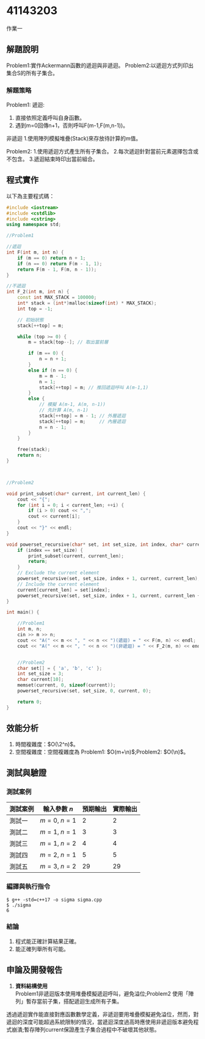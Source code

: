 # 41143203

作業一

## 解題說明
Problem1:實作Ackermann函數的遞迴與非遞迴。
Problem2:以遞迴方式列印出集合S的所有子集合。


### 解題策略
Problem1:
遞迴:
1. 直接依照定義呼叫自身函數。
2. 遇到m=0回傳n+1，否則呼叫F(m-1,F(m,n-1))。

非遞迴
1.使用陣列模擬堆疊(Stack)來存放待計算的m值。

Problem2:
1.使用遞迴方式產生所有子集合。
2.每次遞迴針對當前元素選擇包含或不包含。
3.遞迴結束時印出當前組合。

## 程式實作

以下為主要程式碼：

```cpp
#include <iostream>
#include <cstdlib>
#include <cstring>
using namespace std;

//Problem1

//遞迴
int F(int m, int n) {
    if (m == 0) return n + 1;
    if (n == 0) return F(m - 1, 1);
    return F(m - 1, F(m, n - 1));
}

//不遞迴
int F_2(int m, int n) {
    const int MAX_STACK = 100000;
    int* stack = (int*)malloc(sizeof(int) * MAX_STACK);
    int top = -1;

    // 初始狀態
    stack[++top] = m;

    while (top >= 0) {
        m = stack[top--]; // 取出當前層

        if (m == 0) {
            n = n + 1;
        }
        else if (n == 0) {
            m = m - 1;
            n = 1;
            stack[++top] = m; // 推回遞迴呼叫 A(m-1,1)
        }
        else {
            // 模擬 A(m-1, A(m, n-1))
            // 先計算 A(m, n-1)
            stack[++top] = m - 1; // 外層遞迴
            stack[++top] = m;     // 內層遞迴
            n = n - 1;
        }
    }

    free(stack);
    return n;
}



//Problem2

void print_subset(char* current, int current_len) {
    cout << "{";
    for (int i = 0; i < current_len; ++i) {
        if (i > 0) cout << ",";
        cout << current[i];
    }
    cout << "}" << endl;
}

void powerset_recursive(char* set, int set_size, int index, char* current, int current_len) {
    if (index == set_size) {
        print_subset(current, current_len);
        return;
    }
    // Exclude the current element
    powerset_recursive(set, set_size, index + 1, current, current_len);
    // Include the current element
    current[current_len] = set[index];
    powerset_recursive(set, set_size, index + 1, current, current_len + 1);
}

int main() {

    //Problem1
    int m, n;
    cin >> m >> n;
    cout << "A(" << m << ", " << n << ")(遞迴) = " << F(m, n) << endl;
    cout << "A(" << m << ", " << n << ")(非遞迴) = " << F_2(m, n) << endl;


    //Problem2
    char set[] = { 'a', 'b', 'c' };
    int set_size = 3;
    char current[10];
    memset(current, 0, sizeof(current));
    powerset_recursive(set, set_size, 0, current, 0);

    return 0;
}
```

## 效能分析

1. 時間複雜度：$O(\2^n)$。
2. 空間複雜度：空間複雜度為 Problem1: $O(m+\n)$;Problem2: $O(\n)$。

## 測試與驗證

### 測試案例

| 測試案例 | 輸入參數 $n$ | 預期輸出 | 實際輸出 |
|----------|--------------|----------|----------|
| 測試一   | $m = 0,\ n = 1$      | 2        | 2        |
| 測試二   | $m = 1,\ n = 1$      | 3        | 3        |
| 測試三   | $m = 1,\ n = 2$      | 4        | 4        |
| 測試四   | $m = 2,\ n = 1$      | 5        | 5        |
| 測試五   | $m = 3,\ n = 2$      | 29       | 29       |

### 編譯與執行指令

```shell
$ g++ -std=c++17 -o sigma sigma.cpp
$ ./sigma
6
```

### 結論

1. 程式能正確計算結果正確。
2. 能正確列舉所有可能。  


## 申論及開發報告

1. **資料結構使用**  
   Problem1非遞迴版本使用堆疊模擬遞迴呼叫，避免溢位;Problem2 使用「陣列」暫存當前子集，搭配遞迴生成所有子集。

透過遞迴實作能直接對應函數數學定義，非遞迴要用堆疊模擬避免溢位，然而，對遞迴的深度可能超過系統限制的情況，當遞迴深度過高時應使用非遞迴版本避免程式崩潰;暫存陣列current保證產生子集合過程中不破壞其他狀態。
